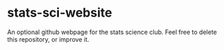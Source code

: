 # stats-sci-website
An optional github webpage for the stats science club. Feel free to delete this repository, or improve it.
